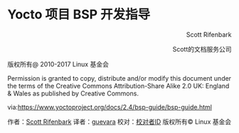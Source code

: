 Yocto 项目 BSP 开发指导
======

<p align="right">Scott Rifenbark</p>
<p align="right">Scott的文档服务公司</p>
<p align="right"><srifenbark@gmail.com></p>

版权所有@ 2010-2017  Linux 基金会

Permission is granted to copy, distribute and/or modify this document under the terms of the Creative Commons Attribution-Share Alike 2.0 UK: England & Wales as published by Creative Commons.

via:https://www.yoctoproject.org/docs/2.4/bsp-guide/bsp-guide.html

作者：[Scott Rifenbark](mailto:srifenbark@gmail.com)
译者：[guevara](https://github.com/guevaraya)
校对：[校对者ID](https://github.com/校对者ID)
版权所有© Linux 基金会

[1]: mailto:srifenbark@gmail.com
